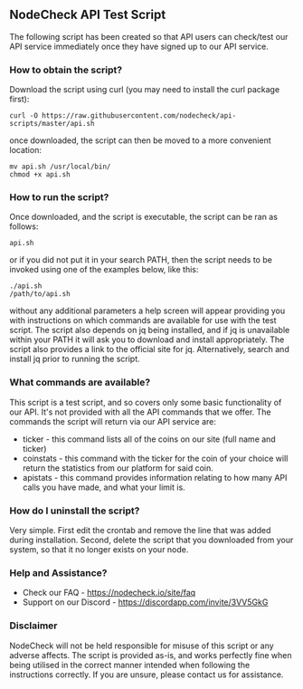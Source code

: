 ## NodeCheck API Test Script

The following script has been created so that API users can check/test our API service immediately once they have signed up to our API service.

### How to obtain the script?

Download the script using curl (you may need to install the curl package first):

```
curl -O https://raw.githubusercontent.com/nodecheck/api-scripts/master/api.sh
```

once downloaded, the script can then be moved to a more convenient location:

```
mv api.sh /usr/local/bin/
chmod +x api.sh
```

### How to run the script?

Once downloaded, and the script is executable, the script can be ran as follows:

```
api.sh
```
or if you did not put it in your search PATH, then the script needs to be invoked using one of the examples below, like this:

```
./api.sh
/path/to/api.sh
```

without any additional parameters a help screen will appear providing you with instructions on which commands are available for use with the test script.  The script also depends on jq being installed, and if jq is unavailable within your PATH it will ask you to download and install appropriately.  The script also provides a link to the official site for jq.  Alternatively, search and install jq prior to running the script.

### What commands are available?

This script is a test script, and so covers only some basic functionality of our API.  It's not provided with all the API commands that we offer.  The commands the script will return via our API service are:

- ticker - this command lists all of the coins on our site (full name and ticker)
- coinstats - this command with the ticker for the coin of your choice will return the statistics from our platform for said coin.
- apistats - this command provides information relating to how many API calls you have made, and what your limit is.

### How do I uninstall the script?

Very simple.  First edit the crontab and remove the line that was added during installation.  Second, delete the script that you downloaded from your system, so that it no longer exists on your node.

### Help and Assistance?

* Check our FAQ - https://nodecheck.io/site/faq
* Support on our Discord - https://discordapp.com/invite/3VV5GkG

### Disclaimer

NodeCheck will not be held responsible for misuse of this script or any adverse affects.  The script is provided as-is, and works perfectly fine when being utilised in the correct manner intended when following the instructions correctly.  If you are unsure, please contact us for assistance.
